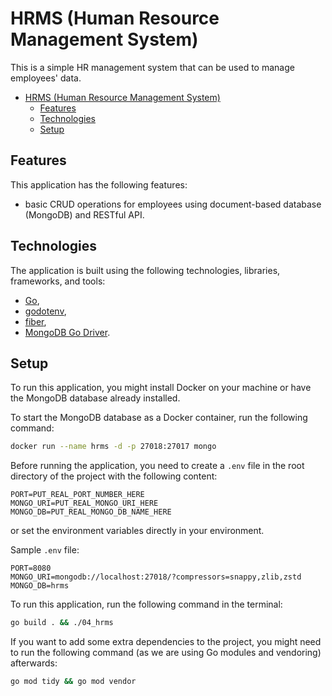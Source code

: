 # HRMS (Human Resource Management System)

This is a simple HR management system that can be used to manage employees' data.

- [HRMS (Human Resource Management System)](#hrms-human-resource-management-system)
  - [Features](#features)
  - [Technologies](#technologies)
  - [Setup](#setup)

## Features

This application has the following features:

- basic CRUD operations for employees using document-based database (MongoDB) and RESTful API.

## Technologies

The application is built using the following technologies, libraries, frameworks, and tools:

- [Go](https://golang.org/),
- [godotenv](https://github.com/joho/godotenv),
- [fiber](https://github.com/gofiber/fiber),
- [MongoDB Go Driver](https://github.com/mongodb/mongo-go-driver).

## Setup

To run this application, you might install Docker on your machine or have the MongoDB database already installed.

To start the MongoDB database as a Docker container, run the following command:

```bash
docker run --name hrms -d -p 27018:27017 mongo
```

Before running the application, you need to create a `.env` file in the root directory of the project with the following content:

```env
PORT=PUT_REAL_PORT_NUMBER_HERE
MONGO_URI=PUT_REAL_MONGO_URI_HERE
MONGO_DB=PUT_REAL_MONGO_DB_NAME_HERE
```

or set the environment variables directly in your environment.

Sample `.env` file:

```env
PORT=8080
MONGO_URI=mongodb://localhost:27018/?compressors=snappy,zlib,zstd
MONGO_DB=hrms
```

To run this application, run the following command in the terminal:

```bash
go build . && ./04_hrms
```

If you want to add some extra dependencies to the project, you might need to run the following command (as we are using Go modules and vendoring) afterwards:

```bash
go mod tidy && go mod vendor
```

